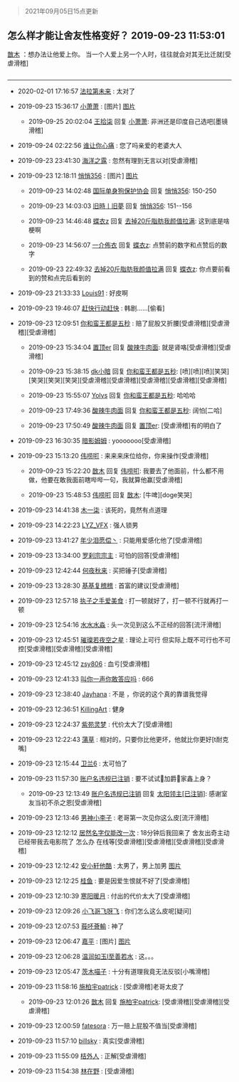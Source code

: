 > 2021年09月05日15点更新
<link rel="stylesheet" href="https://cdn.jsdelivr.net/gh/taotie6/sampleJSON@main/css/photo_show.css">


 ## 怎么样才能让舍友性格变好？ 2019-09-23 11:53:01

 [㪚木](https://www.coolapk.com/feed/13944779?shareKey=NDRiZTEwOWUyN2YxNjEzMTc0ZjM~) ：想办法让他爱上你。
当一个人爱上另一个人时，往往就会对其无比迁就[受虐滑稽] 

<div class="album">
<img class="img-item" src="" />
</div>

 ------- 

- 2020-02-01 17:16:57 [法拉第未来](uid=1106134) : 太对了 

- 2019-09-23 15:36:17 [小萧萧](uid=1725637) : [图片] [图片](http://image.coolapk.com/feed/2019/0825/00/1663845_8026fb7f_4597_9322@157x233.gif)

    - 2019-09-25 20:02:04 [王拾柒](uid=1087616) 回复 [小萧萧](uid=1725637): 非洲还是印度自己选吧[墨镜滑稽] 

- 2019-09-24 02:22:56 [谁让你心痛](uid=2774074) : 您了吗亲爱的老婆大人 

- 2019-09-23 23:41:30 [海洋之露](uid=1111949) : 忽然有理到无言以对[受虐滑稽] 

- 2019-09-23 12:18:11 [悄悄356](uid=2767290) : [图片] [图片](http://image.coolapk.com/feed/2019/0923/12/2767290_b8166d0e_2290_7834@720x1036.jpeg)

    - 2019-09-23 14:02:48 [国际单身狗保护协会](uid=604600) 回复 [悄悄356](uid=2767290): 150-250 

    - 2019-09-23 14:03:03 [旧時丨旧夢](uid=652404) 回复 [悄悄356](uid=2767290): 151--156 

    - 2019-09-23 14:46:48 [蝶衣z](uid=687764) 回复 [去掉20斤脂肪我颜值拉满](uid=2496672): 这到底是啥梗啊 

    - 2019-09-23 14:56:07 [一介佈衣](uid=796568) 回复 [蝶衣z](uid=687764): 点赞前的数字和点赞后的数字 

    - 2019-09-23 22:49:32 [去掉20斤脂肪我颜值拉满](uid=2496672) 回复 [蝶衣z](uid=687764): 你点要前看到的赞和点完后看到的 

- 2019-09-23 21:33:33 [Louis91](uid=720413) : 好皮啊 

- 2019-09-23 19:46:07 [赶快行动赶快](uid=2286838) : 韩剧……[偷看] 

- 2019-09-23 12:09:51 [你和蛮王都是五秒](uid=1750251) : 赔了屁股又折腰[受虐滑稽][受虐滑稽][受虐滑稽] 

    - 2019-09-23 15:34:04 [置顶er](uid=1216042) 回复 [酸辣牛肉面](uid=745315): 就是肾咯[受虐滑稽][受虐滑稽] 

    - 2019-09-23 15:38:15 [dk小暗](uid=1335269) 回复 [你和蛮王都是五秒](uid=1750251): [喷][喷][喷][笑哭][笑哭][笑哭][笑哭][受虐滑稽][受虐滑稽][受虐滑稽][受虐滑稽][受虐滑稽] 

    - 2019-09-23 15:55:07 [Yolys](uid=2141628) 回复 [你和蛮王都是五秒](uid=1750251): 哈哈哈 

    - 2019-09-23 17:49:36 [酸辣牛肉面](uid=745315) 回复 [你和蛮王都是五秒](uid=1750251): 阔怕[二哈] 

    - 2019-09-23 17:50:49 [酸辣牛肉面](uid=745315) 回复 [置顶er](uid=1216042): [受虐滑稽]有的明白了 

- 2019-09-23 16:30:35 [暗影姆姆](uid=1391610) : yooooooo[受虐滑稽] 

- 2019-09-23 15:13:20 [伟唠咑](uid=488448) : 来来来床位给你，你来操作[受虐滑稽] 

    - 2019-09-23 15:22:20 [㪚木](uid=1081091) 回复 [伟唠咑](uid=488448): 我要去了他面前，什么都不用做，他要在敢我面前瞎哔哔一句，我就算他赢[受虐滑稽] 

    - 2019-09-23 15:48:53 [伟唠咑](uid=488448) 回复 [㪚木](uid=1081091): [牛啤][doge笑哭] 

- 2019-09-23 14:41:38 [木一柒](uid=948519) : 该死的，竟然有点道理 

- 2019-09-23 14:22:23 [LYZ_VFX](uid=891727) : 强人锁男 

- 2019-09-23 13:41:27 [年少泪愿偿丶](uid=1787193) : 只能用爱感化他了[受虐滑稽] 

- 2019-09-23 13:34:00 [罗刹宗宗主](uid=1080167) : 可怕的回答[受虐滑稽] 

- 2019-09-23 12:42:44 [何夜秋来](uid=552467) : 买把锤子[受虐滑稽] 

- 2019-09-23 13:28:30 [基基复稽稽](uid=1524283) : 首富的建议[受虐滑稽] 

- 2019-09-23 12:57:18 [执子之手爱美食](uid=803095) : 打一顿就好了，打一顿不行就再打一顿 

- 2019-09-23 12:54:16 [水水水淼](uid=604467) : 头一次见到这么不正经的回答[流汗滑稽] 

- 2019-09-23 12:45:51 [璀璨若夜空之星](uid=2293247) : 理论上可行 但实际上既不可行也不可控[受虐滑稽][受虐滑稽][受虐滑稽] 

- 2019-09-23 12:45:12 [zsy806](uid=2183421) : 血亏[受虐滑稽] 

- 2019-09-23 12:41:33 [叫你一声你敢答应吗](uid=661242) : 666 

- 2019-09-23 12:38:40 [Jayhana](uid=2294221) : 不是  ，你说的这个真的靠谱我觉得 

- 2019-09-23 12:36:51 [KillingArt](uid=824291) : 健身 

- 2019-09-23 12:24:37 [紫苑灵梦](uid=1638695) : 代价太大了[受虐滑稽] 

- 2019-09-23 12:22:43 [蒲草](uid=2173541) : 相对的，只要你比他更坏，他就比你更好[t耐克嘴] 

- 2019-09-23 12:15:44 [卫兰6](uid=1286107) : 太可怕了 

- 2019-09-23 11:57:30 [账户名违规已注销](uid=1039732) : 要不试试🐴加爵💊家鑫上身？ 

    - 2019-09-23 12:13:49 [账户名违规已注销](uid=1039732) 回复 [太阳领主[已注销]](uid=1784346): 感谢室友当初不杀之恩[受虐滑稽] 

- 2019-09-23 12:13:46 [男神小李子](uid=1296637) : 老哥第一次见你这么皮[流汗滑稽] 

- 2019-09-23 12:12:12 [居然名字仅能改一次](uid=2816747) : 18分钟后我回来了 舍友出奇主动 已经带我去电影院了 怎么办 在线等[受虐滑稽][受虐滑稽][受虐滑稽][受虐滑稽] 

- 2019-09-23 12:12:42 [安小轩他酷](uid=1787859) : 太男了，男上加男 [图片](http://image.coolapk.com/feed/2018/1129/20/1442030_1543494156_4058@205x148.gif)

- 2019-09-23 12:12:25 [桂鱼](uid=2778261) : 要是因爱生恨就不好了[受虐滑稽] 

- 2019-09-23 12:10:39 [寒阳暖月](uid=2745275) : 付出的代价太大了[受虐滑稽] 

- 2019-09-23 12:09:26 [小飞哥飞呀飞](uid=1131588) : 你们怎么这么皮呢[疑问] 

- 2019-09-23 12:07:53 [莪吥薈輸](uid=1236534) : 神了 

- 2019-09-23 12:06:47 [嘉平](uid=2706120) : [图片] [图片](http://image.coolapk.com/feed/2019/0914/07/2706120_da59f337_7256_0469@300x300.jpeg)

- 2019-09-23 12:06:28 [温润如玉l至善若水](uid=1713789) : 这。。。 

- 2019-09-23 12:05:47 [茨木喵子](uid=2155035) : 十分有道理我竟无法反驳[小嘴滑稽] 

- 2019-09-23 11:58:16 [施柏宇patrick](uid=470998) : [受虐滑稽]老哥太皮了 

    - 2019-09-23 12:01:26 [㪚木](uid=1081091) 回复 [施柏宇patrick](uid=470998): [受虐滑稽][受虐滑稽][受虐滑稽] 

- 2019-09-23 12:00:59 [fatesora](uid=1173550) : 万一赔上屁股不值当[受虐滑稽] 

- 2019-09-23 11:57:10 [billsky](uid=1018298) : 真实[受虐滑稽] 

- 2019-09-23 11:55:09 [桔外人](uid=1443478) : 正解[受虐滑稽] 

- 2019-09-23 11:54:38 [林在野](uid=1139866) : [受虐滑稽] 

